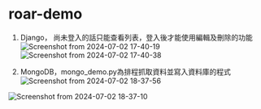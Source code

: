 # roar-demo
1. Django，
尚未登入的話只能查看列表，登入後才能使用編輯及刪除的功能
![Screenshot from 2024-07-02 17-40-19](https://github.com/Huuu0404/roar-demo/assets/159526910/f49c460e-0078-4257-887c-318e60f0f8fd)
![Screenshot from 2024-07-02 17-40-38](https://github.com/Huuu0404/roar-demo/assets/159526910/17f02c93-aac6-446d-8a6e-bd9932a2e61e)

2. MongoDB，mongo_demo.py為排程抓取資料並寫入資料庫的程式
![Screenshot from 2024-07-02 18-37-56](https://github.com/Huuu0404/roar-demo/assets/159526910/03050f3d-fdd9-4794-ab32-87972c324414)

![Screenshot from 2024-07-02 18-37-10](https://github.com/Huuu0404/roar-demo/assets/159526910/15d3e897-7dc6-4321-88ae-b78ee3393313)

